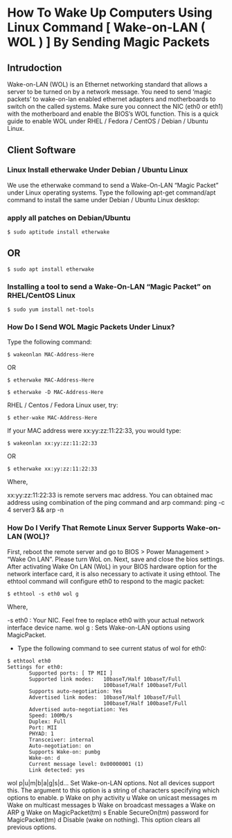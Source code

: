 
# How To Wake Up Computers Using Linux Command [ Wake-on-LAN ( WOL ) ] By Sending Magic Packets
##
## Intrudoction
Wake-on-LAN (WOL) is an Ethernet networking standard that allows a server to be turned on by a network message. You need to send ‘magic packets’ to wake-on-lan enabled ethernet adapters and motherboards to switch on the called systems. Make sure you connect the NIC (eth0 or eth1) with the motherboard and enable the BIOS’s WOL function. This is a quick guide to enable WOL under RHEL / Fedora / CentOS / Debian / Ubuntu Linux.

## Client Software
### Linux Install etherwake Under Debian / Ubuntu Linux
We use the etherwake command to send a Wake-On-LAN “Magic Packet” under Linux operating systems. Type the following apt-get command/apt command to install the same under Debian / Ubuntu Linux desktop:
### apply all patches on Debian/Ubuntu ##
```
$ sudo aptitude install etherwake
```
## OR
```
$ sudo apt install etherwake
```
### Installing a tool to send a Wake-On-LAN “Magic Packet” on RHEL/CentOS Linux
```
$ sudo yum install net-tools
````

### How Do I Send WOL Magic Packets Under Linux?
Type the following command:
```
$ wakeonlan MAC-Address-Here
```
OR
```
$ etherwake MAC-Address-Here
```
```
$ etherwake -D MAC-Address-Here
```

RHEL / Centos / Fedora Linux user, try:
```
$ ether-wake MAC-Address-Here
```
If your MAC address were xx:yy:zz:11:22:33, you would type:
```
$ wakeonlan xx:yy:zz:11:22:33
```

OR
```
$ etherwake xx:yy:zz:11:22:33
```
Where,

xx:yy:zz:11:22:33 is remote servers mac address. You can obtained mac address using combination of the ping command and arp command:
ping -c 4 server3 && arp -n

### How Do I Verify That Remote Linux Server Supports Wake-on-LAN (WOL)?
First, reboot the remote server and go to BIOS > Power Management > “Wake On LAN”. Please turn WoL on. Next, save and close the bios settings. After activating Wake On LAN (WoL) in your BIOS hardware option for the network interface card, it is also necessary to activate it using ethtool. The ethtool command will configure eth0 to respond to the magic packet:
```
$ ethtool -s eth0 wol g
```
Where,

-s eth0 : Your NIC. Feel free to replace eth0 with your actual network interface device name.
wol g : Sets Wake-on-LAN options using MagicPacket.
- Type the following command to see current status of wol for eth0:
```
$ ethtool eth0
Settings for eth0:
       Supported ports: [ TP MII ]
       Supported link modes:   10baseT/Half 10baseT/Full
                               100baseT/Half 100baseT/Full
       Supports auto-negotiation: Yes
       Advertised link modes:  10baseT/Half 10baseT/Full
                               100baseT/Half 100baseT/Full
       Advertised auto-negotiation: Yes
       Speed: 100Mb/s
       Duplex: Full
       Port: MII
       PHYAD: 1
       Transceiver: internal
       Auto-negotiation: on
       Supports Wake-on: pumbg
       Wake-on: d
       Current message level: 0x00000001 (1)
       Link detected: yes
```
 
wol p|u|m|b|a|g|s|d...
          Set Wake-on-LAN options.  Not all  devices  support  this.   The
          argument  to  this  option  is a string of characters specifying
          which options to enable.
          p  Wake on phy activity
          u  Wake on unicast messages
          m  Wake on multicast messages
          b  Wake on broadcast messages
          a  Wake on ARP
          g  Wake on MagicPacket(tm)
          s  Enable SecureOn(tm) password for MagicPacket(tm)
          d  Disable (wake on nothing).  This option clears  all  previous
             options.
